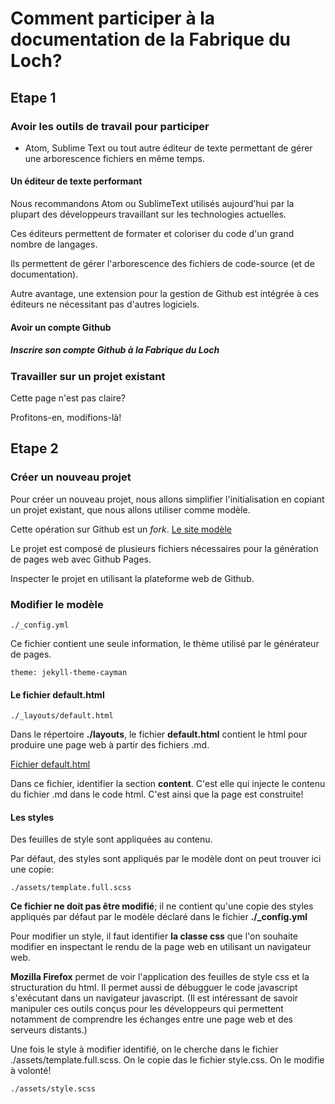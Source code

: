 # Comment participer à la documentation de la Fabrique du Loch?

## Etape 1

### Avoir les outils de travail pour participer
- Atom, Sublime Text ou tout autre éditeur de texte permettant de gérer une arborescence fichiers en même temps.

#### Un éditeur de texte performant
Nous recommandons Atom ou SublimeText utilisés aujourd'hui par la plupart des
développeurs travaillant sur les technologies actuelles.

Ces éditeurs permettent de formater et coloriser du code d'un grand nombre de langages.

Ils permettent de gérer l'arborescence des fichiers de code-source (et de documentation).

Autre avantage, une extension pour la gestion de Github est intégrée à ces éditeurs
ne nécessitant pas d'autres logiciels.


#### Avoir un compte Github


##### Inscrire son compte Github à la Fabrique du Loch


### Travailler sur un projet existant
Cette page n'est pas claire?

Profitons-en, modifions-là!


## Etape 2

### Créer un nouveau projet

Pour créer un nouveau projet, nous allons simplifier l'initialisation en copiant
un projet existant, que nous allons utiliser comme modèle.

Cette opération sur Github est un *fork*.
[Le site modèle](http://fabloch.github.io/squid-modele)

Le projet est composé de plusieurs fichiers nécessaires pour la génération de pages web
avec Github Pages.

Inspecter le projet en utilisant la plateforme web de Github.




### Modifier le modèle

```
./_config.yml

```

Ce fichier contient une seule information, le thème utilisé par le générateur de pages.

```
theme: jekyll-theme-cayman

```

#### Le fichier default.html

```
./_layouts/default.html

```

Dans le répertoire **./layouts**, le fichier **default.html** contient le html
pour produire une page web à partir des fichiers .md.

[Fichier default.html](./_layouts/default.html)

Dans ce fichier, identifier la section **content**.
C'est elle qui injecte le contenu du fichier .md dans le code html.
C'est ainsi que la page est construite!

#### Les styles

Des feuilles de style sont appliquées au contenu.

Par défaut, des styles sont appliqués par le modèle dont on peut trouver ici une copie:

```
./assets/template.full.scss

```
**Ce fichier ne doit pas être modifié**; il ne contient qu'une copie des styles appliqués par défaut par le modèle déclaré dans le fichier **./_config.yml**

Pour modifier un style, il faut identifier **la classe css** que l'on souhaite modifier en inspectant le rendu de la page web en utilisant un navigateur web.

**Mozilla Firefox** permet de voir l'application des feuilles de style css et la structuration du html.
Il permet aussi de débugguer le code javascript s'exécutant dans un navigateur javascript.
(Il est intéressant de savoir manipuler ces outils conçus pour les développeurs qui permettent notamment
de comprendre les échanges entre une page web et des serveurs distants.)

Une fois le style à modifier identifié, on le cherche dans le fichier ./assets/template.full.scss.
On le copie das le fichier style.css.
On le modifie à volonté!

```
./assets/style.scss

```
